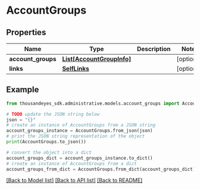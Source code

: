 # AccountGroups


## Properties

Name | Type | Description | Notes
------------ | ------------- | ------------- | -------------
**account_groups** | [**List[AccountGroupInfo]**](AccountGroupInfo.md) |  | [optional] 
**links** | [**SelfLinks**](SelfLinks.md) |  | [optional] 

## Example

```python
from thousandeyes_sdk.administrative.models.account_groups import AccountGroups

# TODO update the JSON string below
json = "{}"
# create an instance of AccountGroups from a JSON string
account_groups_instance = AccountGroups.from_json(json)
# print the JSON string representation of the object
print(AccountGroups.to_json())

# convert the object into a dict
account_groups_dict = account_groups_instance.to_dict()
# create an instance of AccountGroups from a dict
account_groups_from_dict = AccountGroups.from_dict(account_groups_dict)
```
[[Back to Model list]](../README.md#documentation-for-models) [[Back to API list]](../README.md#documentation-for-api-endpoints) [[Back to README]](../README.md)



